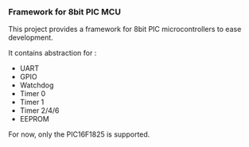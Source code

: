 ### Framework for 8bit PIC MCU

This project provides a framework for 8bit PIC microcontrollers to ease development.

It contains abstraction for :
  - UART
  - GPIO
  - Watchdog
  - Timer 0
  - Timer 1
  - Timer 2/4/6
  - EEPROM

For now, only the PIC16F1825 is supported.

